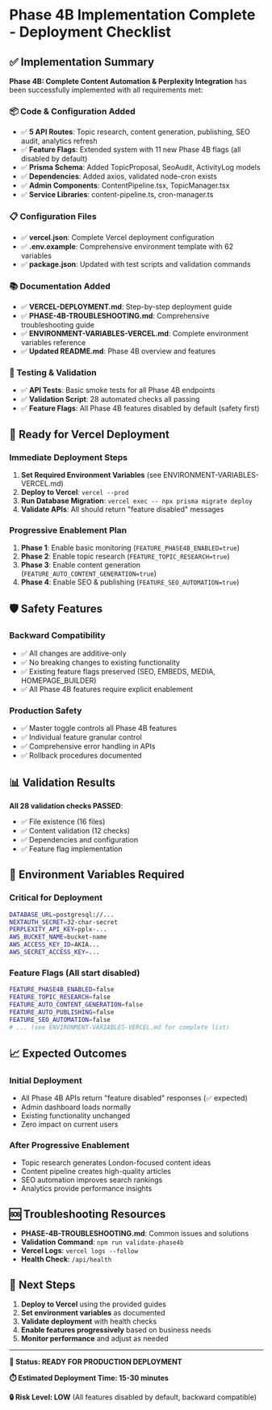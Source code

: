 # Phase 4B Implementation Complete - Deployment Checklist

## ✅ Implementation Summary

**Phase 4B: Complete Content Automation & Perplexity Integration** has been successfully implemented with all requirements met:

### 📦 Code & Configuration Added
- ✅ **5 API Routes**: Topic research, content generation, publishing, SEO audit, analytics refresh
- ✅ **Feature Flags**: Extended system with 11 new Phase 4B flags (all disabled by default)
- ✅ **Prisma Schema**: Added TopicProposal, SeoAudit, ActivityLog models
- ✅ **Dependencies**: Added axios, validated node-cron exists
- ✅ **Admin Components**: ContentPipeline.tsx, TopicManager.tsx
- ✅ **Service Libraries**: content-pipeline.ts, cron-manager.ts

### 📋 Configuration Files
- ✅ **vercel.json**: Complete Vercel deployment configuration
- ✅ **.env.example**: Comprehensive environment template with 62 variables
- ✅ **package.json**: Updated with test scripts and validation commands

### 📚 Documentation Added
- ✅ **VERCEL-DEPLOYMENT.md**: Step-by-step deployment guide
- ✅ **PHASE-4B-TROUBLESHOOTING.md**: Comprehensive troubleshooting guide
- ✅ **ENVIRONMENT-VARIABLES-VERCEL.md**: Complete environment variables reference
- ✅ **Updated README.md**: Phase 4B overview and features

### 🧪 Testing & Validation
- ✅ **API Tests**: Basic smoke tests for all Phase 4B endpoints
- ✅ **Validation Script**: 28 automated checks all passing
- ✅ **Feature Flags**: All Phase 4B features disabled by default (safety first)

## 🚀 Ready for Vercel Deployment

### Immediate Deployment Steps
1. **Set Required Environment Variables** (see ENVIRONMENT-VARIABLES-VERCEL.md)
2. **Deploy to Vercel**: `vercel --prod`
3. **Run Database Migration**: `vercel exec -- npx prisma migrate deploy`
4. **Validate APIs**: All should return "feature disabled" messages

### Progressive Enablement Plan
1. **Phase 1**: Enable basic monitoring (`FEATURE_PHASE4B_ENABLED=true`)
2. **Phase 2**: Enable topic research (`FEATURE_TOPIC_RESEARCH=true`)
3. **Phase 3**: Enable content generation (`FEATURE_AUTO_CONTENT_GENERATION=true`)
4. **Phase 4**: Enable SEO & publishing (`FEATURE_SEO_AUTOMATION=true`)

## 🛡️ Safety Features

### Backward Compatibility
- ✅ All changes are additive-only
- ✅ No breaking changes to existing functionality
- ✅ Existing feature flags preserved (SEO, EMBEDS, MEDIA, HOMEPAGE_BUILDER)
- ✅ All Phase 4B features require explicit enablement

### Production Safety
- ✅ Master toggle controls all Phase 4B features
- ✅ Individual feature granular control
- ✅ Comprehensive error handling in APIs
- ✅ Rollback procedures documented

## 📊 Validation Results

**All 28 validation checks PASSED**:
- ✅ File existence (16 files)
- ✅ Content validation (12 checks)
- ✅ Dependencies and configuration
- ✅ Feature flag implementation

## 🔧 Environment Variables Required

### Critical for Deployment
```bash
DATABASE_URL=postgresql://...
NEXTAUTH_SECRET=32-char-secret
PERPLEXITY_API_KEY=pplx-...
AWS_BUCKET_NAME=bucket-name
AWS_ACCESS_KEY_ID=AKIA...
AWS_SECRET_ACCESS_KEY=...
```

### Feature Flags (All start disabled)
```bash
FEATURE_PHASE4B_ENABLED=false
FEATURE_TOPIC_RESEARCH=false
FEATURE_AUTO_CONTENT_GENERATION=false
FEATURE_AUTO_PUBLISHING=false
FEATURE_SEO_AUTOMATION=false
# ... (see ENVIRONMENT-VARIABLES-VERCEL.md for complete list)
```

## 📈 Expected Outcomes

### Initial Deployment
- All Phase 4B APIs return "feature disabled" responses (✅ expected)
- Admin dashboard loads normally
- Existing functionality unchanged
- Zero impact on current users

### After Progressive Enablement
- Topic research generates London-focused content ideas
- Content pipeline creates high-quality articles
- SEO automation improves search rankings
- Analytics provide performance insights

## 🆘 Troubleshooting Resources

- **PHASE-4B-TROUBLESHOOTING.md**: Common issues and solutions
- **Validation Command**: `npm run validate-phase4b`
- **Vercel Logs**: `vercel logs --follow`
- **Health Check**: `/api/health`

## 🎯 Next Steps

1. **Deploy to Vercel** using the provided guides
2. **Set environment variables** as documented
3. **Validate deployment** with health checks
4. **Enable features progressively** based on business needs
5. **Monitor performance** and adjust as needed

---

**🎉 Status: READY FOR PRODUCTION DEPLOYMENT**

**⏱️ Estimated Deployment Time: 15-30 minutes**

**🔒 Risk Level: LOW** (All features disabled by default, backward compatible)